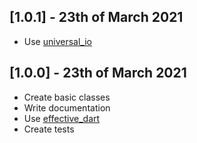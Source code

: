 ## [1.0.1] - 23th of March 2021

- Use [universal_io](https://pub.dev/packages/universal_io)

## [1.0.0] - 23th of March 2021

- Create basic classes
- Write documentation
- Use [effective_dart](https://pub.dev/packages/effective_dart)
- Create tests